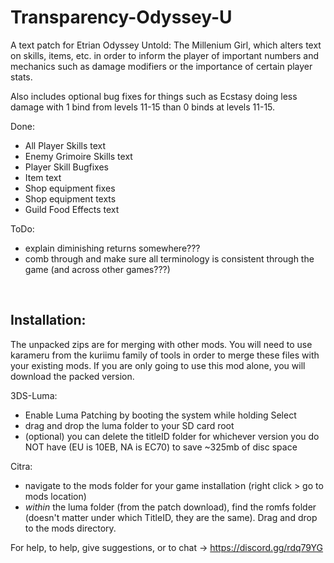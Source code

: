 # Transparency-Odyssey-U

A text patch for Etrian Odyssey Untold: The Millenium Girl, which alters text on skills, items, etc. in order to inform the player of important numbers and mechanics such as damage modifiers or the importance of certain player stats.

Also includes optional bug fixes for things such as Ecstasy doing less damage with 1 bind from levels 11-15 than 0 binds at levels 11-15.

Done:
 - All Player Skills text
 - Enemy Grimoire Skills text
 - Player Skill Bugfixes 
 - Item text
 - Shop equipment fixes
 - Shop equipment texts
 - Guild Food Effects text

ToDo:
 - explain diminishing returns somewhere???
 - comb through and make sure all terminology is consistent through the game (and across other games???)

&nbsp;

## Installation: 
The unpacked zips are for merging with other mods. You will need to use karameru from the kuriimu family of tools in order to merge these files with your existing mods. If you are only going to use this mod alone, you will download the packed version.


3DS-Luma:
 - Enable Luma Patching by booting the system while holding Select
 - drag and drop the luma folder to your SD card root
 - (optional) you can delete the titleID folder for whichever version you do NOT have (EU is 10EB, NA is EC70) to save ~325mb of disc space


Citra: 
 - navigate to the mods folder for your game installation (right click > go to mods location)
 - *within* the luma folder (from the patch download), find the romfs folder (doesn't matter under which TitleID, they are the same). Drag and drop to the mods directory.


For help, to help, give suggestions, or to chat -> https://discord.gg/rdq79YG
